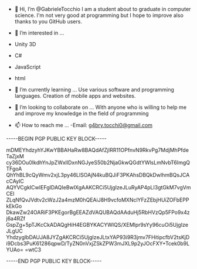 - 👋 Hi, I’m @GabrieleTocchio
I am a student about to graduate in computer science. I'm not very good at programming but I hope to improve also thanks to you GitHub users.

- 👀 I’m interested in ...
 - Unity 3D
 - C#
 - JavaScript
 - html
 
- 🌱 I’m currently learning ...
 Use various software and programming languages.
Creation of mobile apps and websites.

- 💞️ I’m looking to collaborate on ...
With anyone who is willing to help me and improve my knowledge in the field of programming

- 📫 How to reach me ...
 -Email: g4bry.tocchi0@gmail.com

<!---
GabrieleTocchio/GabrieleTocchio is a ✨ special ✨ repository because its `README.md` (this file) appears on your GitHub profile.
You can click the Preview link to take a look at your changes.
--->
-----BEGIN PGP PUBLIC KEY BLOCK-----

mDMEYhdzyhYJKwYBBAHaRw8BAQdAfZjlRR11OPfnvN9RkvPg7MdjMhPfdeTaZjxM
cy36DOu0IkdhYnJpZWxlIDxnNGJyeS50b2NjaGkwQGdtYWlsLmNvbT6ImgQTFgoA
QhYhBL9cQyWmv2xjL3py46LlSOAjN4kuBQJiF3PKAhsDBQkDwlhmBQsJCAcCAyIC
AQYVCgkICwIEFgIDAQIeBwIXgAAKCRCi5UjgIzeJLuRyAP4pLI3gtGkM7vgVmCEl
ZLqNfQvJVdtv2cWzJ2a4mzM0hQEAiJ8H9vcfoMXNclYFzZEbjHUiZOFbEPPkEkGo
DkawZw24OARiF3PKEgorBgEEAZdVAQUBAQdAAduHj5RbHVzQp5FPo9x4zj6a4RZf
GspZg+5pTJKcCkADAQgHiH4EGBYKACYWIQS/XEMlpr9sYy96cuOi5UjgIzeJLgUC
YhdzygIbDAUJA8JYZgAKCRCi5UjgIzeJLtxYAP93i9R3jmv7FHitipcfbV2tsKjD
i9Dcbs3PuK61286qpwD/TyZN0nVxjZSkZPW3mJXL9p2yJOcFXY+Tcek0b9LYUAo=
=wtC3

-----END PGP PUBLIC KEY BLOCK-----
